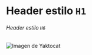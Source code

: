 # Header estilo `H1`
###### Header estilo `H6`

![Imagen de Yaktocat](https://octodex.github.com/images/yaktocat.png)
